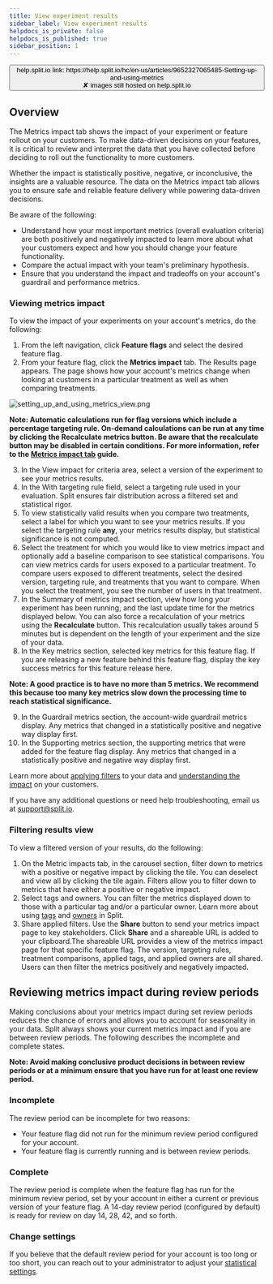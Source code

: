 ```yaml
---
title: View experiment results
sidebar_label: View experiment results
helpdocs_is_private: false
helpdocs_is_published: true
sidebar_position: 1
---
```


<!-- used to be Metrics impact -->

<p>
  <button style={{borderRadius:'8px', border:'1px', fontFamily:'Courier New', fontWeight:'800', textAlign:'left'}}> help.split.io link: https://help.split.io/hc/en-us/articles/9652327065485-Setting-up-and-using-metrics <br /> ✘ images still hosted on help.split.io </button>
</p>

## Overview

The Metrics impact tab shows the impact of your experiment or feature rollout on your customers. To make data-driven decisions on your features, it is critical to review and interpret the data that you have collected before deciding to roll out the functionality to more customers.

Whether the impact is statistically positive, negative, or inconclusive, the insights are a valuable resource. The data on the Metrics impact tab allows you to ensure safe and reliable feature delivery while powering data-driven decisions.

Be aware of the following:

* Understand how your most important metrics (overall evaluation criteria) are both positively and negatively impacted to learn more about what your customers expect and how you should change your feature functionality.
* Compare the actual impact with your team's preliminary hypothesis.
* Ensure that you understand the impact and tradeoffs on your account's guardrail and performance metrics.

### Viewing metrics impact

To view the impact of your experiments on your account's metrics, do the following:

1. From the left navigation, click **Feature flags** and select the desired feature flag.
2. From your feature flag, click the **Metrics impact** tab. The Results page appears. The page shows how your account's metrics change when looking at customers in a particular treatment as well as when comparing treatments.

  <img src="https://help.split.io/hc/article_attachments/30833216436493" alt="setting_up_and_using_metrics_view.png" />

 **Note: Automatic calculations run for flag versions which include a percentage targeting rule. On-demand calculations can be run at any time by clicking the Recalculate metrics button. Be aware that the recalculate button may be disabled in certain conditions. For more information, refer to the [Metrics impact tab](https://help.split.io/hc/en-us/articles/360020844451#About-recalculating-metrics) guide.**

3. In the View impact for criteria area, select a version of the experiment to see your metrics results. 
4. In the With targeting rule field, select a targeting rule used in your evaluation. Split ensures fair distribution across a filtered set and statistical rigor.
5. To view statistically valid results when you compare two treatments, select a label for which you want to see your metrics results. If you select the targeting rule **any**, your metrics results display, but statistical significance is not computed.
6. Select the treatment for which you would like to view metrics impact and optionally add a baseline comparison to see statistical comparisons. You can view metrics cards for users exposed to a particular treatment. To compare users exposed to different treatments, select the desired version, targeting rule, and treatments that you want to compare. When you select the treatment, you see the number of users in that treatment.
7. In the Summary of metrics impact section, view how long your experiment has been running, and the last update time for the metrics displayed below. You can also force a recalculation of your metrics using the **Recalculate** button. This recalculation usually takes around 5 minutes but is dependent on the length of your experiment and the size of your data.
8. In the Key metrics section, selected key metrics for this feature flag. If you are releasing a new feature behind this feature flag, display the key success metrics for this feature release here.

  **Note: A good practice is to have no more than 5 metrics. We recommend this because too many key metrics slow down the processing time to reach statistical significance.**

9. In the Guardrail metrics section, the account-wide guardrail metrics display. Any metrics that changed in a statistically positive and negative way display first.
10. In the Supporting metrics section, the supporting metrics that were added for the feature flag display. Any metrics that changed in a statistically positive and negative way display first.

Learn more about [applying filters](https://help.split.io/hc/en-us/articles/360020848451) to your data and [understanding the impact](https://help.split.io/hc/en-us/articles/360020890491) on your customers.

If you have any additional questions or need help troubleshooting, email us at [support@split.io](mailto:support@split.io).

### Filtering results view

To view a filtered version of your results, do the following:

1. On the Metric impacts tab, in the carousel section, filter down to metrics with a positive or negative impact by clicking the tile. You can deselect and view all by clicking the tile again. Filters allow you to filter down to metrics that have either a positive or negative impact.
2. Select tags and owners. You can filter the metrics displayed down to those with a particular tag and/or a particular owner. Learn more about using [tags](https://help.split.io/hc/en-us/articles/360020839151) and [owners](https://help.split.io/hc/en-us/articles/360020582092) in Split.
3. Share applied filters. Use the **Share** button to send your metrics impact page to key stakeholders. Click **Share** and a shareable URL is added to your clipboard.The shareable URL provides a view of the metrics impact page for that specific feature flag. The version, targeting rules, treatment comparisons, applied tags, and applied owners are all shared. Users can then filter the metrics positively and negatively impacted.

## Reviewing metrics impact during review periods

Making conclusions about your metrics impact during set review periods reduces the chance of errors and allows you to account for seasonality in your data. Split always shows your current metrics impact and if you are between review periods. The following describes the incomplete and complete states. 

**Note: Avoid making conclusive product decisions in between review periods or at a minimum ensure that you have run for at least one review period.**

### Incomplete

The review period can be incomplete for two reasons:

* Your feature flag did not run for the minimum review period configured for your account.
* Your feature flag is currently running and is between review periods.

### Complete

The review period is complete when the feature flag has run for the minimum review period, set by your account in either a current or previous version of your feature flag. A 14-day review period (configured by default) is ready for review on day 14, 28, 42, and so forth.

### Change settings

If you believe that the default review period for your account is too long or too short, you can reach out to your administrator to adjust your [statistical settings](https://help.split.io/hc/en-us/articles/360020640752).